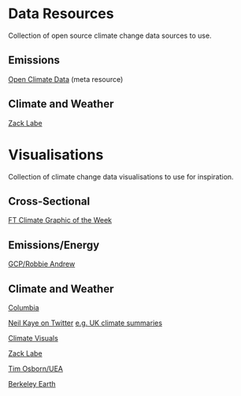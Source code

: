 # Data Resources
Collection of open source climate change data sources to use.

## Emissions

[Open Climate Data](http://openclimatedata.net/) (meta resource)

## Climate and Weather

[Zack Labe](https://zacklabe.com/resources-and-data-references/)

# Visualisations
Collection of climate change data visualisations to use for inspiration.

## Cross-Sectional

[FT Climate Graphic of the Week](https://www.ft.com/climate-capital)

## Emissions/Energy

[GCP/Robbie Andrew](https://robbieandrew.github.io/GCB2021/)

## Climate and Weather

[Columbia](http://www.columbia.edu/~mhs119/)

[Neil Kaye on Twitter](https://mobile.twitter.com/neilrkaye) [e.g. UK climate summaries](https://mobile.twitter.com/neilrkaye/status/1466062436415512583)

[Climate Visuals](https://ed-hawkins.github.io/climate-visuals/)

[Zack Labe](https://zacklabe.com/arctic-sea-ice-figures/)

[Tim Osborn/UEA](https://crudata.uea.ac.uk/~timo/diag/tempdiag.htm)

[Berkeley Earth](http://berkeleyearth.org/data-visualization/)


